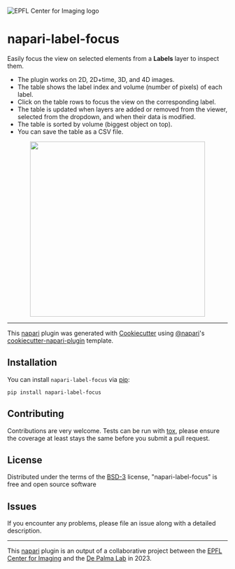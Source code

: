 ![EPFL Center for Imaging logo](https://imaging.epfl.ch/resources/logo-for-gitlab.svg)
# napari-label-focus

Easily focus the view on selected elements from a **Labels** layer to inspect them.

- The plugin works on 2D, 2D+time, 3D, and 4D images.
- The table shows the label index and volume (number of pixels) of each label.
- Click on the table rows to focus the view on the corresponding label.
- The table is updated when layers are added or removed from the viewer, selected from the dropdown, and when their data is modified.
- The table is sorted by volume (biggest object on top).
- You can save the table as a CSV file.

<p align="center">
    <img src="assets/gif01.gif" height="400">
</p>

----------------------------------

This [napari] plugin was generated with [Cookiecutter] using [@napari]'s [cookiecutter-napari-plugin] template.

## Installation

You can install `napari-label-focus` via [pip]:

    pip install napari-label-focus

## Contributing

Contributions are very welcome. Tests can be run with [tox], please ensure
the coverage at least stays the same before you submit a pull request.

## License

Distributed under the terms of the [BSD-3] license,
"napari-label-focus" is free and open source software

## Issues

If you encounter any problems, please file an issue along with a detailed description.

----------------------------------

This [napari] plugin is an output of a collaborative project between the [EPFL Center for Imaging](https://imaging.epfl.ch/) and the [De Palma Lab](https://www.epfl.ch/labs/depalma-lab/) in 2023.

[napari]: https://github.com/napari/napari
[Cookiecutter]: https://github.com/audreyr/cookiecutter
[@napari]: https://github.com/napari
[MIT]: http://opensource.org/licenses/MIT
[BSD-3]: http://opensource.org/licenses/BSD-3-Clause
[GNU GPL v3.0]: http://www.gnu.org/licenses/gpl-3.0.txt
[GNU LGPL v3.0]: http://www.gnu.org/licenses/lgpl-3.0.txt
[Apache Software License 2.0]: http://www.apache.org/licenses/LICENSE-2.0
[Mozilla Public License 2.0]: https://www.mozilla.org/media/MPL/2.0/index.txt
[cookiecutter-napari-plugin]: https://github.com/napari/cookiecutter-napari-plugin

[napari]: https://github.com/napari/napari
[tox]: https://tox.readthedocs.io/en/latest/
[pip]: https://pypi.org/project/pip/
[PyPI]: https://pypi.org/
